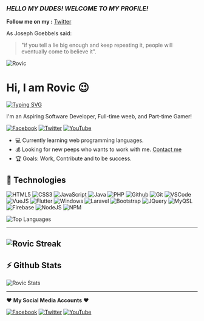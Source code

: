 ### *HELLO MY DUDES! WELCOME TO MY PROFILE!*

<!--
**Rovic420/Rovic420** is a ✨ _special_ ✨ repository because its `README.md` (this file) appears on your GitHub profile.


-->
**Follow me on my :**
[Twitter](https://twitter.com/Heinz_Conrad_)


As Joseph Goebbels said:

> "if you tell a lie big enough and keep repeating it, people will eventually come to believe it".


![Rovic](https://user-images.githubusercontent.com/49750136/133055850-5e24e018-932a-4b15-bf7b-6f9d04271e27.png)

# Hi, I am Rovic :wink:

[![Typing SVG](https://readme-typing-svg.herokuapp.com?color=%2349F707&lines=I'm+Rovic%2C+18+years+old;Front-end+Web+Developer;Website+Hacker)](https://git.io/typing-svg)

I'm an Aspiring Software Developer, Full-time weeb, and Part-time Gamer!

[![Facebook](https://img.shields.io/badge/facebook-%231877F2.svg?&style=for-the-badge&logo=facebook&logoColor=white)](https://facebook.com/RovicDeloyTV) 
[![Twitter](https://img.shields.io/badge/twitter-%231DA1F2.svg?&style=for-the-badge&logo=twitter&logoColor=white)](https://twitter.com/@Fishausted) 
[![YouTube](https://img.shields.io/badge/youtube-%23FF0000.svg?&style=for-the-badge&logo=youtube&logoColor=white)](https://m.youtube.com/channel/UCZhAG9pz_YzNAOiQelO5tCQ)

- :computer: Currently learning web programming languages.
- :moneybag: Looking for new peeps who wants to work with me. [Contact me](Deloy371@pm.me)
- :trophy: Goals: Work, Contribute and to be success.


## :wrench: Technologies

![HTML5](https://img.icons8.com/color/30/html-5.png)
![CSS3](https://img.icons8.com/color/30/css3.png)
![JavaScript](https://img.icons8.com/color/30/javascript.png)
![Java](https://img.icons8.com/color/30/000000/java-coffee-cup-logo--v1.png)
![PHP](https://img.icons8.com/color/30/php.png)
![Github](https://img.icons8.com/material-outlined/30/github.png)
![Git](https://img.icons8.com/color/30/git.png)
![VSCode](https://img.icons8.com/color/30/visual-studio-code-2019.png)
![VueJS](https://img.icons8.com/color/30/vue-js.png)
![Flutter](https://img.icons8.com/color/30/flutter.png)
![Windows](https://img.icons8.com/color/30/windows-10.png)
![Laravel](https://img.icons8.com/fluency/30/000000/laravel.png)
![Bootstrap](https://img.icons8.com/color/30/000000/bootstrap.png)
![JQuery](https://img.icons8.com/ios-filled/30/4a90e2/jquery.png)
![MyQSL](https://img.icons8.com/fluency/48/4a90e2/mysql-logo.png)
![Firebase](https://img.icons8.com/color/30/4a90e2/firebase.png)
![NodeJS](https://img.icons8.com/color/30/nodejs.png)
![NPM](https://img.icons8.com/color/30/npm.png)

![Top Languages](https://github-readme-stats.vercel.app/api/top-langs/?username=Rovic420&theme=radical&show_icons=true&hide_border=true&layout=compact)

---
![Rovic Streak](https://github-readme-streak-stats.herokuapp.com/?user=Rovic420&theme=radical&hide_border=true)
---

## :zap: Github Stats

![Rovic Stats](https://github-readme-stats.vercel.app/api?username=Rovic420&theme=radical&show_icons=true&hide_border=true&count_private=true)

---

:heart: **My Social Media Accounts** :heart:

[![Facebook](https://img.shields.io/badge/facebook-%231877F2.svg?&style=for-the-badge&logo=facebook&logoColor=white)](https://facebook.com/RovicDeloyTV) [![Twitter](https://img.shields.io/badge/twitter-%231DA1F2.svg?&style=for-the-badge&logo=twitter&logoColor=white)](https://twitter.com/Fishausted) [![YouTube](https://img.shields.io/badge/youtube-%23FF0000.svg?&style=for-the-badge&logo=youtube&logoColor=white)](https://m.youtube.com/channel/UCZhAG9pz_YzNAOiQelO5tCQ  )
